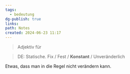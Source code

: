 ```yaml
---
tags:
  - bedeutung
dg-publish: true
links: 
path: Notes
created: 2024-06-23 11:17
---
```

> Adjektiv für 
<div class="transclusion internal-embed is-loaded"><div class="markdown-embed">




>DE: Statische.
>Fix / Fest / **Konstant** / Unveränderlich

Etwas, dass man in die Regel nicht verändern kann.


</div></div>
